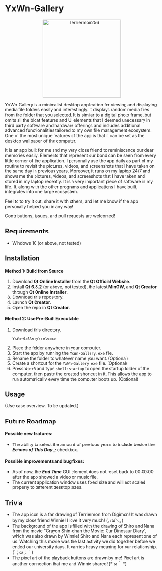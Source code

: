 # YxWn-Gallery
<p align="center">
   <img width="256" height="256" alt="Terriermon256" src="https://github.com/user-attachments/assets/3dd42f54-fdbd-4444-bd8b-6f5830453d0b" />
</p>

YxWn-Gallery is a minimalist desktop application for viewing and displaying media file folders easily and interestingly. 
It displays random media files from the folder that you selected. 
It is similar to a digital photo frame, but omits all the bloat features and UI elements that I deemed unecessary in third party software and hardware offerings and includes additional advanced functionalities tailored to my own file management ecosystem. 
One of the most unique features of the app is that it can be set as the desktop wallpaper of the computer. 

It is an app built for me and my very close friend to reminiscence our dear memories easily. 
Elements that represent our bond can be seen from every little corner of the application. 
I personally use the app daily as part of my routine to revisit the pictures, videos, and screenshots that I have taken on the same day in previous years. 
Moreover, it runs on my laptop 24/7 and shows me the pictures, videos, and screenshots that I have taken and stored in my laptop recently. 
It is a very important piece of software in my life. 
It, along with the other programs and applications I have built, integrates into one large ecosystem. 

Feel to to try it out, share it with others, and let me know if the app personally helped you in any way!

Contributions, issues, and pull requests are welcomed!

## Requirements
- Windows 10 (or above, not tested)

## Installation
#### Method 1: Build from Source
1. Download **Qt Online Installer** from the **Qt Official Website**.
2. Install **Qt 6.8.2** (or above, not tested), the latest **MinGW**, and **Qt Creator** through **Qt Online Installer**.
3. Download this repository.
4. Launch **Qt Creator**.
5. Open the repo in **Qt Creator**.

#### Method 2: Use Pre-Built Executable
1. Download this directory.
   ```
   YxWn-Gallery\release
   ```
2. Place the folder anywhere in your computer.
3. Start the app by running the `YxWn-Gallery.exe` file.
4. Rename the folder to whatever name you want. (Optional) 
5. Create a shortcut for the `YxWn-Gallery.exe` file. (Optional)
6. Press `Win+R` and type `shell:startup` to open the startup folder of the computer, then paste the created shortcut in it.
   This allows the app to run automatically every time the computer boots up. (Optional)

## Usage
(Use case overview. To be updated.)

## Future Roadmap
#### Possible new features:
- The ability to select the amount of previous years to include beside the ***Echoes of This Day ;;*** checkbox.

#### Possible improvements and bug fixes:
- As of now, the ***End Time*** GUI element does not reset back to 00:00:00 after the app showed a video or music file.
- The current application window uses fixed size and will not scaled properly to different desktop sizes.

## Trivia
- The app icon is a fan drawing of Terriermon from Digimon!
  It was drawn by my close friend Winnie!
  I love it very much! (⁠｡⁠ﾉ⁠ω⁠＼⁠｡⁠)
- The background of the app is filled with the drawing of Shiro and Nana from the movie "Crayon Shin-chan the Movie: Our Dinosaur Diary", which was also drawn by Winnie!
  Shiro and Nana each represent one of us. Watching this movie was the last activity we did together before we ended our university days.
  It carries heavy meaning for our relationship. (⁠´⁠；⁠ω⁠；⁠｀⁠)
- The pixel art of the playback buttons are drawn by me! Pixel art is another connection that me and Winnie shared! (⁠*⁠´⁠ω⁠｀⁠ *⁠)
